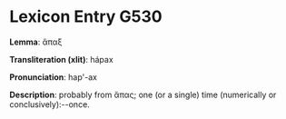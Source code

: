 # Lexicon Entry G530

**Lemma**: ἅπαξ

**Transliteration (xlit)**: hápax

**Pronunciation**: hap'-ax

**Description**:
probably from ἅπας; one (or a single) time (numerically or conclusively):--once.
